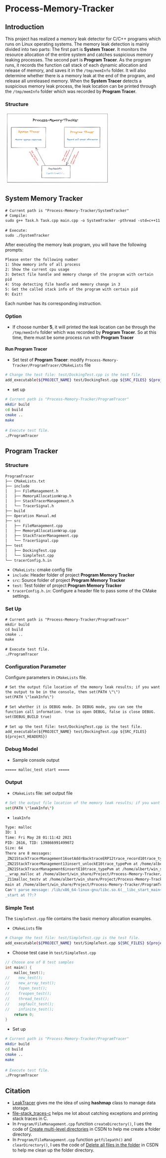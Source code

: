 # Process-Memory-Tracker
## Introduction

This project has realized a memory leak detector for C/C++ programs which runs on Linux operating systems. The memory leak detection is mainly divided into two parts: The first part is **System Tracer**. It monitors the resource allocation of the entire system and catches suspicious memory leaking processes. The second part is **Program Tracer**. As the program runs, it records the function call stack of each dynamic allocation and release of memory, and saves it in the `/tmp/memInfo` folder. It will also determine whether there is a memory leak at the end of the program, and release all unreleased memory. When the **System Tracer** detects a suspicious memory leak process, the leak location can be printed through the `/tmp/memInfo` folder which was recorded by **Program Tracer**.

### Structure

<img src="img/structure.png" style="zoom: 33%;" />

## System Memory Tracker

```shell
# Current path is "Process-Memory-Tracker/SystemTracker"
# Compile:
sudo g++ Task.h Task.cpp main.cpp -o SystemTracker -pthread -std=c++11

# Execute:
sudo ./SystemTracker
```

After  executing the memory leak program, you will have the following prompts:

```
Please enter the following number
1: Show memory info of all process
2: Show the current cpu usage
3: Detect file handle and memory change of the program with certain pid
4: Stop detecting file handle and memory change in 3
5: Get the called stack info of the program with certain pid
0: Exit!
```

Each number has its corresponding instruction.

### Option

- If choose number **5**, it will printed the leak location can be through the `/tmp/memInfo` folder which was recorded by **Program Tracer**. So at this time, there must be some process run with  **Program Tracer**

#### Run Program Tracer

- Set test of **Program Tracer**: modify `Process-Memory-Tracker/ProgramTracer/CMakeLists` file

```sh
# Change the test file: test/DockingTest.cpp is the test file.
add_executable(${PROJECT_NAME} test/DockingTest.cpp ${SRC_FILES} ${project_HEADERS})
```

- set up

```sh
# Current path is "Process-Memory-Tracker/ProgramTracer"
mkdir build
cd build
cmake ..
make

# Execute test file.
./ProgramTracer
```



## Program Tracker

### Structure

```
ProgramTracer
├── CMakeLists.txt
├── include
│   ├── FileManagement.h
│   ├── MemoryAllocationWrap.h
│   ├── StackTracerManagement.h
│   └── TracerSignal.h
├── build
├── Operation Manual.md
├── src
│   ├── FileManagement.cpp
│   ├── MemoryAllocationWrap.cpp
│   ├── StackTracerManagement.cpp
│   └── TracerSignal.cpp
├── test
│   ├── DockingTest.cpp
│   └── SimpleTest.cpp
└── tracerConfig.h.in
```

- `CMakeLists`: cmake config file
- `include`: Header folder of project **Program Memory Tracker**
- `src`: Source folder of project **Program Memory Tracker**
- `test`: Test folder of project **Program Memory Tracker**
- `tracerConfig.h.in`: Configure a header file to pass some of the CMake settings.

### Set Up

```shell
# Current path is "Process-Memory-Tracker/ProgramTracer"
mkdir build
cd build
cmake ..
make

# Execute test file.
./ProgramTracer
```



### Configuration Parameter

Configure parameters in `CMakeLists` file.

```shell
# Set the output file location of the memory leak results; if you want the output to be in the console, then set(PATH \"\")
set(PATH \"leakInfo\")	

# Set whether it is DEBUG mode. In DEBUG mode, you can see the function call information. true is open DEBUG, false is close DEBUG.
set(DEBUG_BUILD true)

# Set up the test file: test/DockingTest.cpp is the test file.
add_executable(${PROJECT_NAME} test/DockingTest.cpp ${SRC_FILES} ${project_HEADERS})
```

### Debug Model

- Sample console output

```sh
===== malloc_test start =====                                                         call __wrap_malloc function, size: 64                                                 Malloc: 64                                                                             String = It's malloc_test. The str didn't leak.,  Address = 10166320                   call __wrap_malloc function, size: 64                                                 Malloc: 64                                                                             String = It's malloc_test. The str did leak.,  Address = 10168448                     call __wrap_free function                                                             Free: 64                                                                               ===== malloc_test finish =====                                                         MEMORY LEAK                                                                           call __wrap_free function                                                             Free: 64                                                                               rmd /tmp/memTracer/2616/
```



### Output

- `CMakeLists` file: set output file

```sh
# Set the output file location of the memory leak results; if you want the output to be in the console, then set(PATH \"\")
set(PATH \"leakInfo\")	
```

- `leakInfo`

```sh
Type: malloc
ID: 1
Time: Fri May 28 01:11:42 2021
PID: 2616, TID: 139866991499072
Size: 64
There are 8 messages: 
_ZN21StackTracerManagement16setAddrBacktraceERP12trace_record10trace_typePvm at /home/albert/win_share/Project/Process-Memory-Tracker/ProgramTracer/src/StackTracerManagement.cpp:34
_ZN21StackTracerManagement13insert_unlockE10trace_typePvm at /home/albert/win_share/Project/Process-Memory-Tracker/ProgramTracer/src/StackTracerManagement.cpp:79
_ZN21StackTracerManagement6insertE10trace_typePvm at /home/albert/win_share/Project/Process-Memory-Tracker/ProgramTracer/src/StackTracerManagement.cpp:93
__wrap_malloc at /home/albert/win_share/Project/Process-Memory-Tracker/ProgramTracer/src/MemoryAllocationWrap.cpp:15
_Z11malloc_testv at /home/albert/win_share/Project/Process-Memory-Tracker/ProgramTracer/test/SimpleTest.cpp:68
main at /home/albert/win_share/Project/Process-Memory-Tracker/ProgramTracer/test/SimpleTest.cpp:57
Can't parse message: /lib/x86_64-linux-gnu/libc.so.6(__libc_start_main+0xf0) [0x7f3551823840]
_start at ??:?

```



### Simple Test

The `SimpleTest.cpp` file contains the basic memory allocation examples. 

- `CMakeLists` file

```sh
# Change the test file: test/SimpleTest.cpp is the test file.
add_executable(${PROJECT_NAME} test/SimpleTest.cpp ${SRC_FILES} ${project_HEADERS})
```

- Choose test case in `test/SimpleTest.cpp`

```cpp
// Choose one of 8 test samples
int main() {
    malloc_test();
//    new_test();
//    new_array_test();
//    fopen_test();
//    freopen_test();
//    thread_test();
//    segfault_test();
//    infinite_test();
    return 0;
}
```

- Set up

```sh
# Current path is "Process-Memory-Tracker/ProgramTracer"
mkdir build
cd build
cmake ..
make

# Execute test file.
./ProgramTracer
```



## Citation

- [LeakTracer](https://github.com/fredericgermain/LeakTracer) gives me the idea of using **hashmap** class to manage data storage.
- [file-stack_traces-c](https://gist.github.com/jvranish/4441299#file-stack_traces-c) helps me lot about catching exceptions and printing stack traces in C.
- In `Program/FileManagement.cpp` function `createDirectory()`, I ues the code of [Create multi-level directories](https://blog.csdn.net/m0_37579176/article/details/105741164) in CSDN to help me create a folder directory.
- In `Program/FileManagement.cpp` function `getfilepath()` and `clearDirectory()`, I ues the code of [Delete all files in the folder](https://blog.csdn.net/sunshihua12829/article/details/45916225) in CSDN to help me clean up the folder directory.

